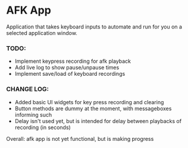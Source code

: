# AFK App
Application that takes keyboard inputs to automate and run for you on a selected application window.

### TODO:
 - Implement keypress recording for afk playback
 - Add live log to show pause/unpause times
 - Implement save/load of keyboard recordings

 ### CHANGE LOG:
  - Added basic UI widgets for key press recording and clearing
  - Button methods are dummy at the moment, with messageboxes informing such
  - Delay isn't used yet, but is intended for delay between playbacks of recording (in seconds)

Overall: afk app is not yet functional, but is making progress